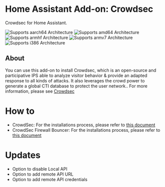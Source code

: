 # Home Assistant Add-on: Crowdsec

Crowdsec for Home Assistant.

![Supports aarch64 Architecture][aarch64-shield] ![Supports amd64 Architecture][amd64-shield] ![Supports armhf Architecture][armhf-shield] ![Supports armv7 Architecture][armv7-shield] ![Supports i386 Architecture][i386-shield]

## About

You can use this add-on to install Crowdsec, which is an open-source and participative IPS able to analyze visitor behavior & provide an adapted response to all kinds of attacks. It also leverages the crowd power to generate a global CTI database to protect the user network.. For more information, please see [Crowdsec][crowdsec]

[aarch64-shield]: https://img.shields.io/badge/aarch64-yes-green.svg
[amd64-shield]: https://img.shields.io/badge/amd64-yes-green.svg
[armhf-shield]: https://img.shields.io/badge/armhf-yes-green.svg
[armv7-shield]: https://img.shields.io/badge/armv7-yes-green.svg
[crowdsec]: https://github.com/crowdsecurity/crowdsec
[i386-shield]: https://img.shields.io/badge/i386-yes-green.svg

# How to

* CrowdSec: For the installations process, please refer to [this document](https://github.com/crowdsecurity/home-assistant-addons/blob/main/crowdsec/DOCS.md) 
* CrowdSec Firewall Bouncer: For the installations process, please refer to [this document](https://github.com/crowdsecurity/home-assistant-addons/blob/main/crowdsec-firewall-bouncer/DOCS.md) 

# Updates

* Option to disable Local API
* Option to add remote API URL
* Option to add remote API credentials

